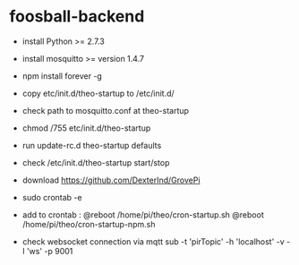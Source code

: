 # foosball-backend

* install Python >= 2.7.3
* install mosquitto >= version 1.4.7
* npm install forever -g

* copy etc/init.d/theo-startup to /etc/init.d/
* check path to mosquitto.conf at theo-startup
* chmod /755 etc/init.d/theo-startup
* run update-rc.d theo-startup defaults
* check /etc/init.d/theo-startup start/stop

* download https://github.com/DexterInd/GrovePi

* sudo crontab -e
* add to crontab : 
@reboot /home/pi/theo/cron-startup.sh
@reboot /home/pi/theo/cron-startup-npm.sh

* check websocket connection via mqtt sub -t 'pirTopic' -h 'localhost' -v -l 'ws' -p 9001
